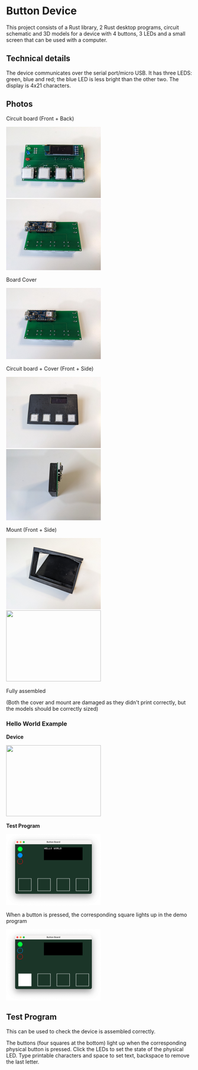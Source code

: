 # Button Device

This project consists of a Rust library, 2 Rust desktop programs, circuit schematic and 3D models for a device with 4 buttons, 3 LEDs and a small screen that can be used with a computer.

## Technical details

The device communicates over the serial port/micro USB. It has three LEDS: green, blue and red; the blue LED is less bright than the other two. The display is 4x21 characters.

## Photos

Circuit board (Front + Back)

[<img src="media/circuit_board_front.jpg" width="256" height="192">](https://raw.githubusercontent.com/raybritton/button_device/master/media/circuit_board_front.jpg)
[<img src="media/circuit_board_back.jpg" width="256" height="192">](https://raw.githubusercontent.com/raybritton/button_device/master/media/circuit_board_back.jpg)


Board Cover

[<img src="media/circuit_board_back.jpg" width="256" height="192">](https://raw.githubusercontent.com/raybritton/button_device/master/media/circuit_board_back.jpg)

Circuit board + Cover (Front + Side)

[<img src="media/circuit_covered_front.jpg" width="256" height="192">](https://raw.githubusercontent.com/raybritton/button_device/master/media/circuit_covered_front.jpg)
[<img src="media/circuit_covered_back.jpg" width="256" height="192">](https://raw.githubusercontent.com/raybritton/button_device/master/media/circuit_covered_back.jpg)

Mount (Front + Side)

[<img src="media/mount_front.jpg" width="256" height="192">](https://raw.githubusercontent.com/raybritton/button_device/master/media/mount_front.jpg)
[<img src="media/mount_back.jpg" width="256" height="192">](https://raw.githubusercontent.com/raybritton/button_device/master/media/mount_back.jpg)

Fully assembled

(Both the cover and mount are damaged as they didn't print correctly, but the models should be correctly sized)

### Hello World Example 

**Device**

[<img src="media/demo_hw.jpg" width="256" height="192">](https://raw.githubusercontent.com/raybritton/button_device/master/media/demo_hw.jpg)

**Test Program**

[<img src="media/ss_hw.png" width="256" height="192">](https://raw.githubusercontent.com/raybritton/button_device/master/media/ss_hw.png)

When a button is pressed, the corresponding square lights up in the demo program

[<img src="media/ss_button.png" width="256" height="192">](https://raw.githubusercontent.com/raybritton/button_device/master/media/ss_button.png)

## Test Program

This can be used to check the device is assembled correctly.

The buttons (four squares at the bottom) light up when the corresponding physical button is pressed. Click the LEDs to set the state of the physical LED. Type printable characters and space to set text, backspace to remove the last letter.

